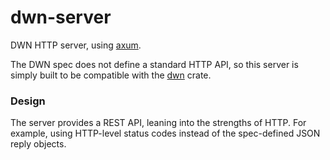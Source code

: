 # dwn-server

<!-- cargo-rdme start -->

DWN HTTP server, using [axum](https://github.com/tokio-rs/axum).

The DWN spec does not define a standard HTTP API, so this server is simply built
to be compatible with the [dwn](https://github.com/unavi-xyz/dwn/tree/main/crates/dwn)
crate.

### Design

The server provides a REST API, leaning into the strengths of HTTP.
For example, using HTTP-level status codes instead of the spec-defined
JSON reply objects.

<!-- cargo-rdme end -->
